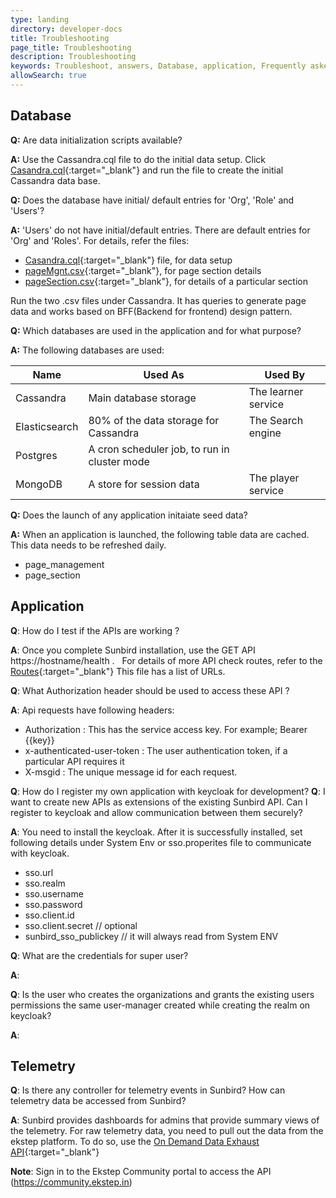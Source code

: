 ```yaml
---
type: landing
directory: developer-docs
title: Troubleshooting
page_title: Troubleshooting
description: Troubleshooting
keywords: Troubleshoot, answers, Database, application, Frequently asked questions, 'FAQ, questions'
allowSearch: true
---
```

## Database

**Q:** Are data initialization scripts available?

**A:** Use the Cassandra.cql file to do the initial data setup. 
Click [Casandra.cql](https://github.com/project-sunbird/sunbird-lms-mw/blob/master/actors/src/main/resources/cassandra.cql){:target="_blank"} and run the file to create the initial Cassandra data base.

**Q:** Does the database have initial/ default entries for 'Org', 'Role' and 'Users'?

**A:**  'Users' do not have initial/default entries. There are default entries for 'Org' and 'Roles'. 
For details, refer the files:

+ [Casandra.cql](https://github.com/project-sunbird/sunbird-lms-mw/blob/master/actors/src/main/resources/cassandra.cql){:target="_blank"} file, for data setup
+ [pageMgnt.csv](https://github.com/project-sunbird/sunbird-lms-mw/blob/master/actors/src/main/resources/pageMgmt.csv){:target="_blank"}, for page section details
+ [pageSection.csv](https://github.com/project-sunbird/sunbird-lms-mw/blob/master/actors/src/main/resources/pageSection.csv){:target="_blank"}, for details of a particular section
     
Run the two .csv files under Cassandra. It has queries to generate page data and works based on BFF(Backend for frontend) design pattern.

**Q:**  Which databases are used in the application and for what purpose?

**A:** The following databases are used: 

Name | Used As     | Used By
---- |-------------|--------
Cassandra |Main database storage  |The learner service
Elasticsearch  |  80% of the data storage for Cassandra     | The Search engine 
Postgres  |A cron scheduler job, to run in cluster mode     |
MongoDB   |A store for session data     |The player service
 
**Q:** Does the launch of any application initaiate seed data?

**A:** When an application is launched, the following table data are cached. This data needs to be refreshed daily. 

- page_management 
- page_section

## Application 

**Q**: How do I test if the APIs are working ? 

**A**:  Once you complete Sunbird installation, use the GET API https://hostname/health .
    For details of more API check routes, refer to the [Routes](https://github.com/project-sunbird/sunbird-lms-service/blob/master/service/conf/routes){:target="_blank"}
     This file has a list of URLs.
 
 **Q**: What Authorization header should be used to access these API ?

**A**:  Api requests have following headers:
   
   + Authorization : This has the service access key. For example; Bearer {{key}}
   + x-authenticated-user-token : The user authentication token, if a particular API requires it
   + X-msgid : The unique message id for each request.
    
 **Q**: How do I register my own application with keycloak for development?
 **Q**: I want to create new APIs as extensions of the existing Sunbird API. Can I register to keycloak and allow communication between them securely?   
 
 **A**:  You need to install the keycloak. After it is successfully installed, set following details under System Env or sso.properites file to communicate with keycloak.
 
 + sso.url 
 + sso.realm
 + sso.username
 + sso.password 
 + sso.client.id
 + sso.client.secret // optional
 + sunbird_sso_publickey // it will always read from System ENV
 
 **Q**: What are the credentials for super user? 
 
 **A**:
 
 **Q**: Is the user who creates the organizations and grants the existing users permissions the same user-manager created while creating the realm on keycloak? 
 
 **A**: 

## Telemetry

**Q**: Is there any controller for telemetry events in Sunbird? How can telemetry data be accessed from Sunbird?

**A**: Sunbird provides dashboards for admins that provide summary views of the telemetry. For raw telemetry data, you need to pull out the data from the ekstep platform. To do so, use the [On Demand Data Exhaust API](https://community.ekstep.in/developer-apis/on-demand-data-exhaust-api){:target="_blank"} 

**Note**: Sign in to the Ekstep Community portal to access the API (https://community.ekstep.in)
